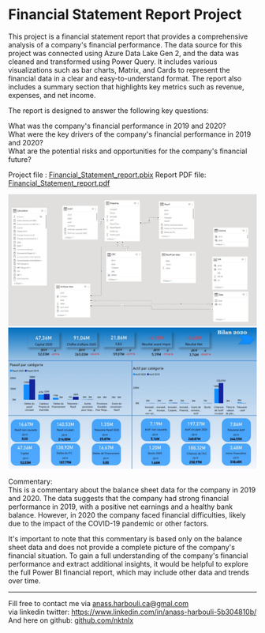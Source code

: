 # Financial Statement Report Project

This project is a financial statement report that provides a comprehensive analysis of a company's financial performance. 
The data source for this project was connected using Azure Data Lake Gen 2, and the data was cleaned and transformed using Power Query. 
It includes various visualizations such as bar charts, Matrix, and Cards to represent the financial data in a clear and easy-to-understand format. 
The report also includes a summary section that highlights key metrics such as revenue, expenses, and net income.

The report is designed to answer the following key questions:

What was the company's financial performance in 2019 and 2020?<br>
What were the key drivers of the company's financial performance in 2019 and 2020?<br>
What are the potential risks and opportunities for the company's financial future?<br>

Project file : [Financial_Statement_report.pbix](https://github.com/HarbouliCA/Power_BI/blob/main/Financial_Statement_report/Financial_Statement_report.pbix)
Report PDF file: [Financial_Statement_report.pdf](https://github.com/HarbouliCA/Power_BI/blob/main/Financial_Statement_report/Financial_Statement_report.pdf)

![data_modeling](https://github.com/HarbouliCA/Power_BI/blob/main/Financial_Statement_report/data_modeling.JPG)<br>
![Balance_sheet](https://github.com/HarbouliCA/Power_BI/blob/main/Financial_Statement_report/Balance_sheet.JPG)

Commentary: <br>
This is a commentary about the balance sheet data for the company in 2019 and 2020. The data suggests that the company had strong financial performance in 2019, with a positive net earnings and a healthy bank balance. However, in 2020 the company faced financial difficulties, likely due to the impact of the COVID-19 pandemic or other factors.

It's important to note that this commentary is based only on the balance sheet data and does not provide a complete picture of the company's financial situation. 
To gain a full understanding of the company's financial performance and extract additional insights, it would be helpful to explore the full Power BI financial report, which may include other data and trends over time.

--------------------------------------------
Fill free to contact me via anass.harbouli.ca@gmal.com  
via linkedin twitter: https://www.linkedin.com/in/anass-harbouli-5b304810b/   
And here on github: [github.com/nktnlx ](https://github.com/HarbouliCA)
